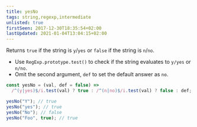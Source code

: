 ```yaml
---
title: yesNo
tags: string,regexp,intermediate
unlisted: true
firstSeen: 2017-12-30T18:35:54+02:00
lastUpdated: 2021-01-04T13:04:15+02:00
---
```


Returns `true` if the string is `y`/`yes` or `false` if the string is `n`/`no`.

- Use `RegExp.prototype.test()` to check if the string evaluates to `y/yes` or `n/no`.
- Omit the second argument, `def` to set the default answer as `no`.

```js
const yesNo = (val, def = false) =>
  /^(y|yes)$/i.test(val) ? true : /^(n|no)$/i.test(val) ? false : def;
```

```js
yesNo("Y"); // true
yesNo("yes"); // true
yesNo("No"); // false
yesNo("Foo", true); // true
```
